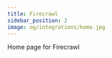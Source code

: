 ```yaml
---
title: Firecrawl
sidebar_position: 2
image: og/integrations/home.jpg
---
```


Home page for Firecrawl